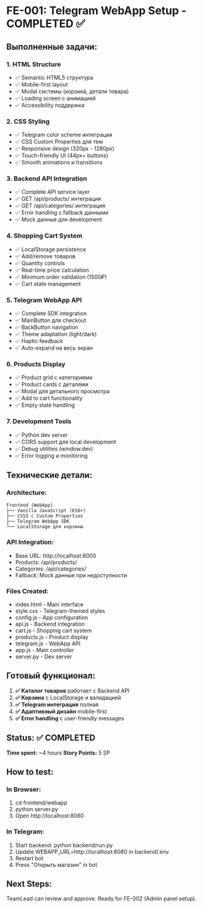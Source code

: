 # FE-001: Telegram WebApp Setup - COMPLETED ✅

## Выполненные задачи:

### 1. HTML Structure
- ✅ Semantic HTML5 структура
- ✅ Mobile-first layout
- ✅ Modal системы (корзина, детали товара)
- ✅ Loading screen с анимацией
- ✅ Accessibility поддержка

### 2. CSS Styling
- ✅ Telegram color scheme интеграция
- ✅ CSS Custom Properties для тем
- ✅ Responsive design (320px - 1280px)
- ✅ Touch-friendly UI (44px+ buttons)
- ✅ Smooth animations и transitions

### 3. Backend API Integration
- ✅ Complete API service layer
- ✅ GET /api/products/ интеграция
- ✅ GET /api/categories/ интеграция
- ✅ Error handling с fallback данными
- ✅ Mock данные для development

### 4. Shopping Cart System
- ✅ LocalStorage persistence
- ✅ Add/remove товаров
- ✅ Quantity controls
- ✅ Real-time price calculation
- ✅ Minimum order validation (1500₽)
- ✅ Cart state management

### 5. Telegram WebApp API
- ✅ Complete SDK integration
- ✅ MainButton для checkout
- ✅ BackButton navigation
- ✅ Theme adaptation (light/dark)
- ✅ Haptic feedback
- ✅ Auto-expand на весь экран

### 6. Products Display
- ✅ Product grid с категориями
- ✅ Product cards с деталями
- ✅ Modal для детального просмотра
- ✅ Add to cart functionality
- ✅ Empty state handling

### 7. Development Tools
- ✅ Python dev server
- ✅ CORS support для local development
- ✅ Debug utilities (window.dev)
- ✅ Error logging и monitoring

## Технические детали:

### Architecture:
```
Frontend (WebApp)
├── Vanilla JavaScript (ES6+)
├── CSS3 с Custom Properties
├── Telegram WebApp SDK
└── LocalStorage для корзины
```

### API Integration:
- Base URL: http://localhost:8000
- Products: /api/products/
- Categories: /api/categories/
- Fallback: Mock данные при недоступности

### Files Created:
- index.html - Main interface
- style.css - Telegram-themed styles
- config.js - App configuration
- api.js - Backend integration
- cart.js - Shopping cart system
- products.js - Product display
- telegram.js - WebApp API
- app.js - Main controller
- server.py - Dev server

## Готовый функционал:

1. **✅ Каталог товаров** работает с Backend API
2. **✅ Корзина** с LocalStorage и валидацией
3. **✅ Telegram интеграция** полная
4. **✅ Адаптивный дизайн** mobile-first
5. **✅ Error handling** с user-friendly messages

## Status: ✅ COMPLETED
**Time spent:** ~4 hours
**Story Points:** 5 SP

## How to test:

### In Browser:
1. cd frontend/webapp
2. python server.py
3. Open http://localhost:8080

### In Telegram:
1. Start backend: python backend/run.py
2. Update WEBAPP_URL=http://localhost:8080 in backend/.env
3. Restart bot
4. Press "Открыть магазин" in bot

## Next Steps:
TeamLead can review and approve. Ready for FE-002 (Admin panel setup).